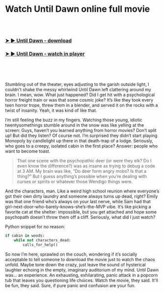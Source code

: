 <h1>Watch Until Dawn online full movie</h1>


<br><br>

<h3><a href="https://Shawns-belperchtaheb1970.github.io/drtpetplfo/">➤ ► Until Dawn - download</a></h3> 
<h3><a href="https://Shawns-belperchtaheb1970.github.io/drtpetplfo/">➤ ► Until Dawn - watch in player</a></h3>


<br><br><br>


Stumbling out of the theater, eyes adjusting to the garish outside light, I couldn't shake the messy whirlwind Until Dawn left clattering around my brain. I mean, wow. What just happened? Did I get hit with a psychological horror freight train or was that some cosmic joke? It’s like they took every teen horror trope, threw them in a blender, and served it on the rocks with a twist of insanity. Yeah, it was kind of like that. 

I’m still feeling the buzz in my fingers. Watching those young, idiotic twentysomethings stumble around in the snow was like yelling at the screen: Guys, haven’t you learned anything from horror movies? Don’t split up! But did they listen? Of course not. I’m surprised they didn’t start playing Monopoly by candlelight up there in that death-trap of a lodge. Seriously, who goes to a creepy, isolated cabin in the first place? Answer: people who want to become toast.

> That one scene with the psychopathic deer (or were they elk? Do I even know the difference?) was as insane as trying to debug a code at 3 AM. My brain was like, “Do deer form angry mobs? Is that a thing?” But I guess anything’s possible when you’re dealing with curses or spirits or whatever those Wendigo things were. 

And the characters, man. Like a weird high school reunion where everyone’s got their own dirty laundry and someone always turns up dead, right? Emily was that one friend who’s always on your last nerve, while Sam had that girl-next-door-who-barely-knows-she’s-the-MVP vibe. It’s like picking a favorite cat at the shelter: impossible, but you get attached and hope some psychopath doesn’t throw them off a cliff. Seriously, what did I just watch?

Python snippet for no reason:
```python
if cabin in woods:
    while not characters_dead:
        calls_for_help()
```

So now I’m here, sprawled on the couch, wondering if it’s socially acceptable to tell someone to download the movie just to watch the chaos unfold. Maybe tone down the crazy, just leave the sound of hysterical laughter echoing in the empty, imaginary auditorium of my mind. Until Dawn was... an experience. An exhausting, exhilarating, panic attack in a popcorn tub that leaves you questioning life choices. Watch the movie, they said. It'll be fun, they said. Sure, if pure panic and confusion are your fun.
